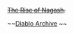 ~~[The Rise of Nagash](https://www.amazon.com/Rise-Nagash-Time-Legends/dp/1849702837/ref=sr_1_3?ie=UTF8&qid=1468639796&sr=8-3&keywords=nagash).~~

~~[Diablo Archive](https://www.amazon.com/Diablo-Archive-Richard-Knaak/dp/1416576991/ref=sr_1_1?ie=UTF8&qid=1468639733&sr=8-1&keywords=diablo+archive) ~~